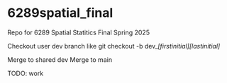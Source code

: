 # 6289spatial_final
Repo for 6289 Spatial Statitics Final Spring 2025

Checkout user dev branch like
git checkout -b dev_*[firstinitial][lastinitial]*

Merge to shared dev
Merge to main

TODO: work
